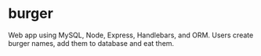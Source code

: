 # burger
Web app using MySQL, Node, Express, Handlebars, and ORM. Users create burger names, add them to database and eat them.
